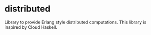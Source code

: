 # distributed
Library to provide Erlang style distributed computations. This library is inspired by Cloud Haskell.
